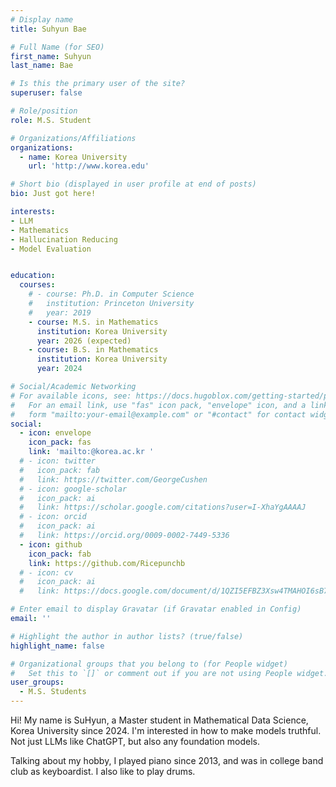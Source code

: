 ```yaml
---
# Display name
title: Suhyun Bae

# Full Name (for SEO)
first_name: Suhyun
last_name: Bae

# Is this the primary user of the site?
superuser: false

# Role/position
role: M.S. Student

# Organizations/Affiliations
organizations:
  - name: Korea University
    url: 'http://www.korea.edu'

# Short bio (displayed in user profile at end of posts)
bio: Just got here!

interests:
- LLM
- Mathematics
- Hallucination Reducing
- Model Evaluation


education:
  courses:
    # - course: Ph.D. in Computer Science
    #   institution: Princeton University
    #   year: 2019
    - course: M.S. in Mathematics
      institution: Korea University
      year: 2026 (expected)
    - course: B.S. in Mathematics
      institution: Korea University
      year: 2024

# Social/Academic Networking
# For available icons, see: https://docs.hugoblox.com/getting-started/page-builder/#icons
#   For an email link, use "fas" icon pack, "envelope" icon, and a link in the
#   form "mailto:your-email@example.com" or "#contact" for contact widget.
social:
  - icon: envelope
    icon_pack: fas
    link: 'mailto:@korea.ac.kr '
  # - icon: twitter
  #   icon_pack: fab
  #   link: https://twitter.com/GeorgeCushen
  # - icon: google-scholar
  #   icon_pack: ai
  #   link: https://scholar.google.com/citations?user=I-XhaYgAAAAJ
  # - icon: orcid
  #   icon_pack: ai
  #   link: https://orcid.org/0009-0002-7449-5336
  - icon: github
    icon_pack: fab
    link: https://github.com/Ricepunchb
  # - icon: cv
  #   icon_pack: ai
  #   link: https://docs.google.com/document/d/1QZI5EFBZ3Xsw4TMAHOI6sB7T_JsBC7y4UUIAGhU-sXo/edit?usp=sharing

# Enter email to display Gravatar (if Gravatar enabled in Config)
email: ''

# Highlight the author in author lists? (true/false)
highlight_name: false

# Organizational groups that you belong to (for People widget)
#   Set this to `[]` or comment out if you are not using People widget.
user_groups:
  - M.S. Students
---
```


<!-- 짧은 자기소개 -->
<!-- 연구분야/주제 관심사 소개 -->
<!-- 그 외의 것/trivia -->

Hi! My name is SuHyun, a Master student in Mathematical Data Science, Korea University since 2024. I'm interested in how to make models truthful. Not just LLMs like ChatGPT, but also any foundation models.
 
Talking about my hobby, I played piano since 2013, and was in college band club as keyboardist. I also like to play drums.  
